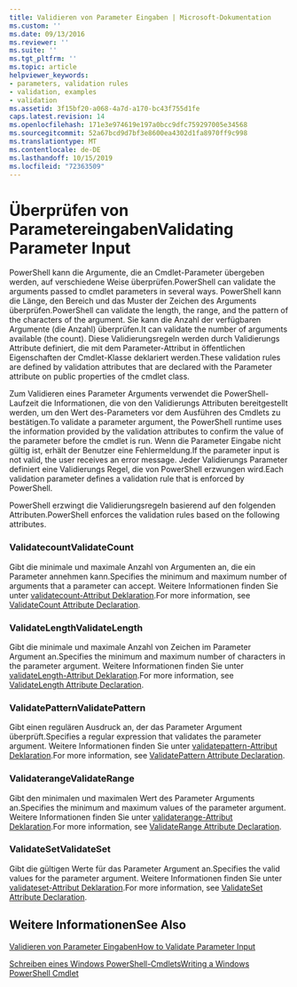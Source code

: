```yaml
---
title: Validieren von Parameter Eingaben | Microsoft-Dokumentation
ms.custom: ''
ms.date: 09/13/2016
ms.reviewer: ''
ms.suite: ''
ms.tgt_pltfrm: ''
ms.topic: article
helpviewer_keywords:
- parameters, validation rules
- validation, examples
- validation
ms.assetid: 3f15bf20-a068-4a7d-a170-bc43f755d1fe
caps.latest.revision: 14
ms.openlocfilehash: 171e3e974619e197a0bcc9dfc759297005e34568
ms.sourcegitcommit: 52a67bcd9d7bf3e8600ea4302d1fa8970ff9c998
ms.translationtype: MT
ms.contentlocale: de-DE
ms.lasthandoff: 10/15/2019
ms.locfileid: "72363509"
---
```

# <a name="validating-parameter-input"></a><span data-ttu-id="3d492-102">Überprüfen von Parametereingaben</span><span class="sxs-lookup"><span data-stu-id="3d492-102">Validating Parameter Input</span></span>

<span data-ttu-id="3d492-103">PowerShell kann die Argumente, die an Cmdlet-Parameter übergeben werden, auf verschiedene Weise überprüfen.</span><span class="sxs-lookup"><span data-stu-id="3d492-103">PowerShell can validate the arguments passed to cmdlet parameters in several ways.</span></span>
<span data-ttu-id="3d492-104">PowerShell kann die Länge, den Bereich und das Muster der Zeichen des Arguments überprüfen.</span><span class="sxs-lookup"><span data-stu-id="3d492-104">PowerShell can validate the length, the range, and the pattern of the characters of the argument.</span></span>
<span data-ttu-id="3d492-105">Sie kann die Anzahl der verfügbaren Argumente (die Anzahl) überprüfen.</span><span class="sxs-lookup"><span data-stu-id="3d492-105">It can validate the number of arguments available (the count).</span></span>
<span data-ttu-id="3d492-106">Diese Validierungsregeln werden durch Validierungs Attribute definiert, die mit dem Parameter-Attribut in öffentlichen Eigenschaften der Cmdlet-Klasse deklariert werden.</span><span class="sxs-lookup"><span data-stu-id="3d492-106">These validation rules are defined by validation attributes that are declared with the Parameter attribute on public properties of the cmdlet class.</span></span>

<span data-ttu-id="3d492-107">Zum Validieren eines Parameter Arguments verwendet die PowerShell-Laufzeit die Informationen, die von den Validierungs Attributen bereitgestellt werden, um den Wert des-Parameters vor dem Ausführen des Cmdlets zu bestätigen.</span><span class="sxs-lookup"><span data-stu-id="3d492-107">To validate a parameter argument, the PowerShell runtime uses the information provided by the validation attributes to confirm the value of the parameter before the cmdlet is run.</span></span>
<span data-ttu-id="3d492-108">Wenn die Parameter Eingabe nicht gültig ist, erhält der Benutzer eine Fehlermeldung.</span><span class="sxs-lookup"><span data-stu-id="3d492-108">If the parameter input is not valid, the user receives an error message.</span></span>
<span data-ttu-id="3d492-109">Jeder Validierungs Parameter definiert eine Validierungs Regel, die von PowerShell erzwungen wird.</span><span class="sxs-lookup"><span data-stu-id="3d492-109">Each validation parameter defines a validation rule that is enforced by PowerShell.</span></span>

<span data-ttu-id="3d492-110">PowerShell erzwingt die Validierungsregeln basierend auf den folgenden Attributen.</span><span class="sxs-lookup"><span data-stu-id="3d492-110">PowerShell enforces the validation rules based on the following attributes.</span></span>

### <a name="validatecount"></a><span data-ttu-id="3d492-111">Validatecount</span><span class="sxs-lookup"><span data-stu-id="3d492-111">ValidateCount</span></span>

<span data-ttu-id="3d492-112">Gibt die minimale und maximale Anzahl von Argumenten an, die ein Parameter annehmen kann.</span><span class="sxs-lookup"><span data-stu-id="3d492-112">Specifies the minimum and maximum number of arguments that a parameter can accept.</span></span>
<span data-ttu-id="3d492-113">Weitere Informationen finden Sie unter [validatecount-Attribut Deklaration](./validatecount-attribute-declaration.md).</span><span class="sxs-lookup"><span data-stu-id="3d492-113">For more information, see [ValidateCount Attribute Declaration](./validatecount-attribute-declaration.md).</span></span>

### <a name="validatelength"></a><span data-ttu-id="3d492-114">ValidateLength</span><span class="sxs-lookup"><span data-stu-id="3d492-114">ValidateLength</span></span>

<span data-ttu-id="3d492-115">Gibt die minimale und maximale Anzahl von Zeichen im Parameter Argument an.</span><span class="sxs-lookup"><span data-stu-id="3d492-115">Specifies the minimum and maximum number of characters in the parameter argument.</span></span>
<span data-ttu-id="3d492-116">Weitere Informationen finden Sie unter [validateLength-Attribut Deklaration](./validatelength-attribute-declaration.md).</span><span class="sxs-lookup"><span data-stu-id="3d492-116">For more information, see [ValidateLength Attribute Declaration](./validatelength-attribute-declaration.md).</span></span>

### <a name="validatepattern"></a><span data-ttu-id="3d492-117">ValidatePattern</span><span class="sxs-lookup"><span data-stu-id="3d492-117">ValidatePattern</span></span>

<span data-ttu-id="3d492-118">Gibt einen regulären Ausdruck an, der das Parameter Argument überprüft.</span><span class="sxs-lookup"><span data-stu-id="3d492-118">Specifies a regular expression that validates the parameter argument.</span></span>
<span data-ttu-id="3d492-119">Weitere Informationen finden Sie unter [validatepattern-Attribut Deklaration](./validatepattern-attribute-declaration.md).</span><span class="sxs-lookup"><span data-stu-id="3d492-119">For more information, see [ValidatePattern Attribute Declaration](./validatepattern-attribute-declaration.md).</span></span>

### <a name="validaterange"></a><span data-ttu-id="3d492-120">Validaterange</span><span class="sxs-lookup"><span data-stu-id="3d492-120">ValidateRange</span></span>

<span data-ttu-id="3d492-121">Gibt den minimalen und maximalen Wert des Parameter Arguments an.</span><span class="sxs-lookup"><span data-stu-id="3d492-121">Specifies the minimum and maximum values of the parameter argument.</span></span>
<span data-ttu-id="3d492-122">Weitere Informationen finden Sie unter [validaterange-Attribut Deklaration](./validaterange-attribute-declaration.md).</span><span class="sxs-lookup"><span data-stu-id="3d492-122">For more information, see [ValidateRange Attribute Declaration](./validaterange-attribute-declaration.md).</span></span>

### <a name="validateset"></a><span data-ttu-id="3d492-123">ValidateSet</span><span class="sxs-lookup"><span data-stu-id="3d492-123">ValidateSet</span></span>

<span data-ttu-id="3d492-124">Gibt die gültigen Werte für das Parameter Argument an.</span><span class="sxs-lookup"><span data-stu-id="3d492-124">Specifies the valid values for the parameter argument.</span></span>
<span data-ttu-id="3d492-125">Weitere Informationen finden Sie unter [validateset-Attribut Deklaration](./validateset-attribute-declaration.md).</span><span class="sxs-lookup"><span data-stu-id="3d492-125">For more information, see [ValidateSet Attribute Declaration](./validateset-attribute-declaration.md).</span></span>

## <a name="see-also"></a><span data-ttu-id="3d492-126">Weitere Informationen</span><span class="sxs-lookup"><span data-stu-id="3d492-126">See Also</span></span>

[<span data-ttu-id="3d492-127">Validieren von Parameter Eingaben</span><span class="sxs-lookup"><span data-stu-id="3d492-127">How to Validate Parameter Input</span></span>](./how-to-validate-parameter-input.md)

[<span data-ttu-id="3d492-128">Schreiben eines Windows PowerShell-Cmdlets</span><span class="sxs-lookup"><span data-stu-id="3d492-128">Writing a Windows PowerShell Cmdlet</span></span>](./writing-a-windows-powershell-cmdlet.md)
